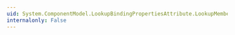 ```yaml
---
uid: System.ComponentModel.LookupBindingPropertiesAttribute.LookupMember
internalonly: False
---
```

